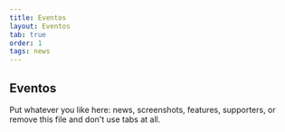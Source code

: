 ```yaml
---
title: Eventos
layout: Eventos
tab: true
order: 1
tags: news
---
```


## Eventos

Put whatever you like here: news, screenshots, features, supporters, or remove this file and don't use tabs at all.
